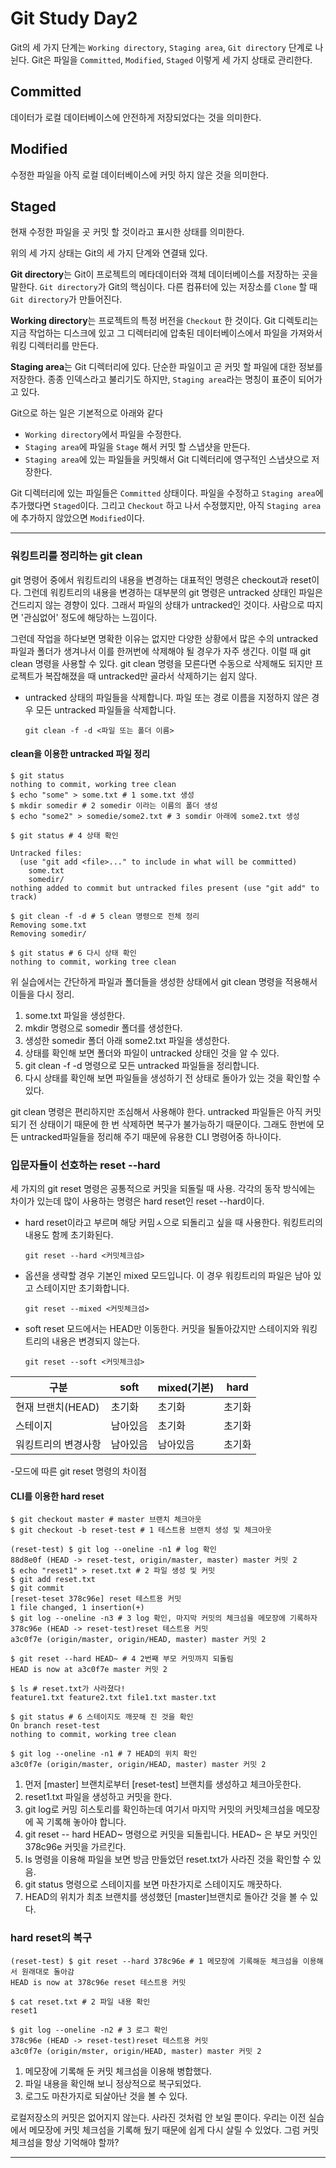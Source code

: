 # Git Study Day2

Git의 세 가지 단계는 `Working directory`, `Staging area`, `Git directory` 단계로 나뉜다. Git은 파일을 `Committed`, `Modified`, `Staged` 이렇게 세 가지 상태로 관리한다.

## Committed

데이터가 로컬 데이터베이스에 안전하게 저장되었다는 것을 의미한다.

## **Modified**

수정한 파일을 아직 로컬 데이터베이스에 커밋 하지 않은 것을 의미한다.

## **Staged**

현재 수정한 파일을 곳 커밋 할 것이라고 표시한 상태를 의미한다.

위의 세 가지 상태는 Git의 세 가지 단계와 연결돼 있다.

**Git directory**는 Git이 프로젝트의 메타데이터와 객체 데이터베이스를 저장하는 곳을 말한다. `Git directory`가 Git의 핵심이다. 다른 컴퓨터에 있는 저장소를 `Clone` 할 때 `Git directory`가 만들어진다.

**Working directory**는 프로젝트의 특정 버전을 `Checkout` 한 것이다. Git 디렉토리는 지금 작업하는 디스크에 있고 그 디렉터리에 압축된 데이터베이스에서 파일을 가져와서 워킹 디렉터리를 만든다.

**Staging area**는 Git 디렉터리에 있다. 단순한 파일이고 곧 커밋 할 파일에 대한 정보를 저장한다. 종종 인덱스라고 불리기도 하지만, `Staging area`라는 명칭이 표준이 되어가고 있다.

Git으로 하는 일은 기본적으로 아래와 같다

- `Working directory`에서 파일을 수정한다.
- `Staging area`에 파일을 `Stage` 해서 커밋 할 스냅샷을 만든다.
- `Staging area`에 있는 파일들을 커밋해서 Git 디렉터리에 영구적인 스냅샷으로 저장한다.

Git 디렉터리에 있는 파일들은 `Committed` 상태이다. 파일을 수정하고 `Staging area`에 추가했다면 `Staged`이다. 그리고 `Checkout` 하고 나서 수정했지만, 아직 `Staging area`에 추가하지 않았으면 `Modified`이다.

--------



### 워킹트리를 정리하는 git clean

git 명령어 중에서 워킹트리의 내용을 변경하는 대표적인 명령은 checkout과 reset이다. 그런데 워킹트리의 내용을 변경하는 대부분의 git 명령은 untracked 상태인 파일은 건드리지 않는 경향이 있다. 그래서 파일의 상태가 untracked인 것이다. 사람으로 따지면 '관심없어' 정도에 해당하는 느낌이다.

그런데 작업을 하다보면 명확한 이유는 없지만 다양한 상황에서 많은 수의 untracked파일과 폴더가 생겨나서 이를 한꺼번에 삭제해야 될 경우가 자주 생긴다. 이럴 때 git clean 명령을 사용할 수 있다. git clean 명령을 모른다면 수동으로 삭제해도 되지만 프로젝트가 복잡해졌을 때 untracked만 골라서 삭제하기는 쉽지 않다.

- untracked 상태의 파일들을 삭제합니다. 파일 또는 경로 이름을 지정하지 않은 경우 모든 untracked 파일들을 삭제합니다.

  ```
  git clean -f -d <파일 또는 폴더 이름>
  ```

#### clean을 이용한 untracked 파일 정리

```
$ git status
nothing to commit, working tree clean
$ echo "some" > some.txt # 1 some.txt 생성
$ mkdir somedir # 2 somedir 이라는 이름의 폴더 생성
$ echo "some2" > somedie/some2.txt # 3 somdir 아래에 some2.txt 생성

$ git status # 4 상태 확인

Untracked files:
  (use "git add <file>..." to include in what will be committed)
	some.txt
	somedir/
nothing added to commit but untracked files present (use "git add" to track)

$ git clean -f -d # 5 clean 명령으로 전체 정리
Removing some.txt
Removing somedir/

$ git status # 6 다시 상태 확인
nothing to commit, working tree clean

```

위 실습에서는 간단하게 파일과 폴더들을 생성한 상태에서 git clean 명령을 적용해서 이들을 다시 정리.

1. some.txt 파일을 생성한다.
2. mkdir 명령으로 somedir 폴더를 생성한다.
3. 생성한 somedir 폴더 아래 some2.txt 파일을 생성한다.
4. 상태를 확인해 보면 폴더와 파일이 untracked 상태인 것을 알 수 있다.
5. git clean -f -d 명령으로 모든 untracked 파일들을 정리합니다.
6. 다시 상태를 확인해 보면 파일들을 생성하기 전 상태로 돌아가 있는 것을 확인할 수 있다.

git clean 명령은 편리하지만 조심해서 사용해야 한다. untracked 파일들은 아직 커밋되기 전 상태이기 때문에 한 번 삭제하면 복구가 불가능하기 때문이다. 그래도 한번에 모든 untracked파일들을 정리해 주기 때문에 유용한 CLI 명령어중 하나이다.

### 입문자들이 선호하는 reset --hard

세 가지의 git reset 명령은 공통적으로 커밋을 되돌릴 때 사용. 각각의 동작 방식에는 차이가 있는데 많이 사용하는 명령은 hard  reset인 reset --hard이다.

- hard reset이라고 부르며 해당 커밈ㅅ으로 되돌리고 싶을 때 사용한다. 워킹트리의 내용도 함께 초기화된다.

  ```
  git reset --hard <커밋체크섬>
  ```

- 옵션을 생략할 경우 기본인 mixed 모드입니다. 이 경우 워킹트리의 파일은 남아 있고 스테이지만 초기화합니다.

  ```
  git reset --mixed <커밋체크섬>
  ```

- soft reset 모드에서는 HEAD만 이동한다. 커밋을 될돌아갔지만 스테이지와 워킹트리의 내용은 변경되지 않는다.

  ```
  git reset --soft <커밋체크섬>
  ```

| 구분                | soft     | mixed(기본) | hard   |
| ------------------- | -------- | ----------- | ------ |
| 현재 브랜치(HEAD)   | 초기화   | 초기화      | 초기화 |
| 스테이지            | 남아있음 | 초기화      | 초기화 |
| 워킹트리의 변경사항 | 남아있음 | 남아있음    | 초기화 |

-모드에 따른 git reset 명령의 차이점

#### CLI를 이용한 hard reset

```
$ git checkout master # master 브랜치 체크아웃
$ git checkout -b reset-test # 1 테스트용 브랜치 생성 및 체크아웃

(reset-test) $ git log --oneline -n1 # log 확인
88d8e0f (HEAD -> reset-test, origin/master, master) master 커밋 2
$ echo "reset1" > reset.txt # 2 파일 생성 및 커밋
$ git add reset.txt
$ git commit
[reset-teset 378c96e] reset 테스트용 커밋
1 file changed, 1 insertion(+)
$ git log --oneline -n3 # 3 log 확인, 마지막 커밋의 체크섬을 메모장에 기록하자
378c96e (HEAD -> reset-test)reset 테스트용 커밋
a3c0f7e (origin/master, origin/HEAD, master) master 커밋 2

$ git reset --hard HEAD~ # 4 2번째 부모 커밋까지 되돌림
HEAD is now at a3c0f7e master 커밋 2

$ ls # reset.txt가 사라졌다!
feature1.txt feature2.txt file1.txt master.txt

$ git status # 6 스테이지도 깨끗해 진 것을 확인
On branch reset-test
nothing to commit, working tree clean

$ git log --oneline -n1 # 7 HEAD의 위치 확인
a3c0f7e (origin/master, origin/HEAD, master) master 커밋 2
```

1. 먼저 [master] 브랜치로부터 [reset-test] 브랜치를 생성하고 체크아웃한다.
2. reset1.txt 파일을 생성하고 커밋을 한다.
3. git log로 커밍 히스토리를 확인하는데 여기서 마지막 커밋의 커밋체크섬을 메모장에 꼭 기록해 놓아야 합니다.
4. git reset -- hard HEAD~ 명령으로 커밋을 되돌립니다. HEAD~ 은 부모 커밋인 378c96e 커밋을 가르킨다.
5. ls 명령을 이용해 파일을 보면 방금 만들었던 reset.txt가 사라진 것을 확인할 수 있음.
6. git status 명령으로 스테이지를 보면 마찬가지로 스테이지도 깨끗하다.
7. HEAD의 위치가 최초 브랜치를 생성했던 [master]브랜치로 돌아간 것을 볼 수 있다.

### hard reset의 복구

```
(reset-test) $ git reset --hard 378c96e # 1 메모장에 기록해둔 체크섬을 이용해서 원래대로 돌아감
HEAD is now at 378c96e reset 테스트용 커밋

$ cat reset.txt # 2 파일 내용 확인
reset1

$ git log --oneline -n2 # 3 로그 확인
378c96e (HEAD -> reset-test)reset 테스트용 커밋
a3c0f7e (origin/mster, origin/HEAD, master) master 커밋 2
```

1. 메모장에 기록해 둔 커밋 체크섬을 이용해 병합했다.
2. 파일 내용을 확인해 보니 정상적으로 복구되었다.
3. 로그도 마찬가지로 되살아난 것을 볼 수 있다.

로컬저장소의 커밋은 없어지지 않는다. 사라진 것처럼 안 보일 뿐이다. 우리는 이전 실습에서 메모장에 커밋 체크섬을 기록해 뒀기 때문에 쉽게 다시 살릴 수 있었다. 그럼 커밋 체크섬을 항상 기억해야 할까?

--------



